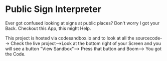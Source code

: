 # Public Sign Interpreter

Ever got confused looking at signs at public places? Don't worry I got your Back. Checkout this App, this might Help.

This project is hosted via codesandbox.io and to look at all the sourcecode--> Check the live project-->Look at the bottom right of your Screen and you will see a button "View Sandbox"--> Press that button and Boom--> You got the Code.